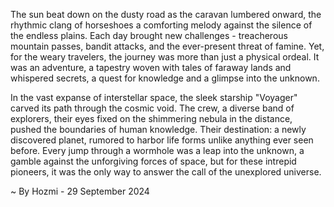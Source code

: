 
The sun beat down on the dusty road as the caravan lumbered onward, the rhythmic clang of horseshoes a comforting melody against the silence of the endless plains. Each day brought new challenges - treacherous mountain passes, bandit attacks, and the ever-present threat of famine. Yet, for the weary travelers, the journey was more than just a physical ordeal. It was an adventure, a tapestry woven with tales of faraway lands and whispered secrets, a quest for knowledge and a glimpse into the unknown. 

In the vast expanse of interstellar space, the sleek starship "Voyager" carved its path through the cosmic void. The crew, a diverse band of explorers, their eyes fixed on the shimmering nebula in the distance, pushed the boundaries of human knowledge. Their destination: a newly discovered planet, rumored to harbor life forms unlike anything ever seen before. Every jump through a wormhole was a leap into the unknown, a gamble against the unforgiving forces of space, but for these intrepid pioneers, it was the only way to answer the call of the unexplored universe. 

~ By Hozmi - 29 September 2024
